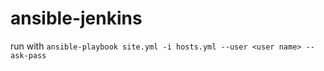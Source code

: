 # ansible-jenkins
run with ```ansible-playbook site.yml -i hosts.yml --user <user name> --ask-pass```
